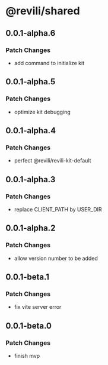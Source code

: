 # @revili/shared

## 0.0.1-alpha.6

### Patch Changes

- add command to initialize kit

## 0.0.1-alpha.5

### Patch Changes

- optimize kit debugging

## 0.0.1-alpha.4

### Patch Changes

- perfect @revili/revili-kit-default

## 0.0.1-alpha.3

### Patch Changes

- replace CLIENT_PATH by USER_DIR

## 0.0.1-alpha.2

### Patch Changes

- allow version number to be added

## 0.0.1-beta.1

### Patch Changes

- fix vite server error

## 0.0.1-beta.0

### Patch Changes

- finish mvp
